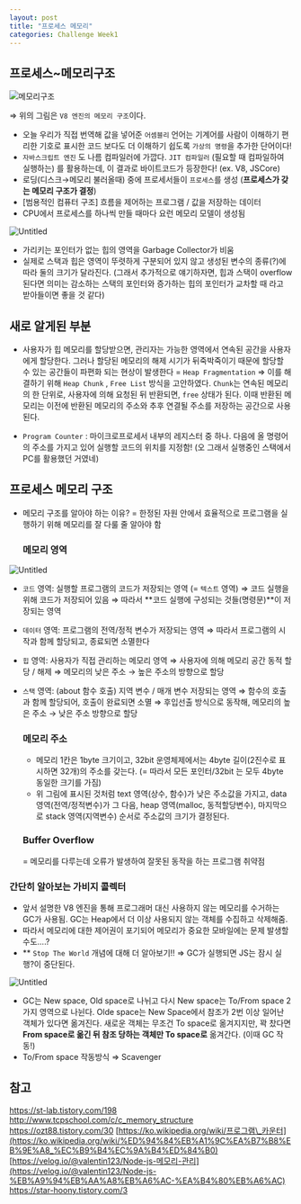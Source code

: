```yaml
---
layout: post
title: "프로세스 메모리"
categories: Challenge Week1
---
```


## 프로세스~메모리구조

![메모리구조](https://file.notion.so/f/s/00a3fb7a-0293-46e7-b2ed-c266f639fd35/Untitled.png?id=2dd14e60-eed7-44b1-8e67-4be27d9ae24d&table=block&spaceId=697016e2-8225-4aa4-8939-20284b00cb46&expirationTimestamp=1690214400000&signature=hDPis0gh4AEjNGGMsCW_7W29KZKXude0BrSIxympChc&downloadName=Untitled.png)

⇒ 위의 그림은 `V8 엔진의 메모리 구조`이다.

- 오늘 우리가 직접 번역해 값을 넣어준 `어셈블리` 언어는 기계어를 사람이 이해하기 편리한 기호로 표시한 코드 보다도 더 이해하기 쉽도록 `가상의 명령`을 추가한 단어이다!
- `자바스크립트 엔진` 도 나름 컴파일러에 가깝다. `JIT 컴파일러` (필요할 때 컴파일하여 실행하는) 를 활용하는데, 이 결과로 바이트코드가 등장한다!
  (ex. V8, JSCore)
- 로딩(디스크→메모리 불러올때) 중에 프로세서들이 `프로세스`를 생성
  (**프로세스가 갖는 메모리 구조가 결정**)
- [범용적인 컴퓨터 구조] 흐름을 제어하는 프로그램 / 값을 저장하는 데이터
- CPU에서 프로세스를 하나씩 만들 때마다 요런 메모리 모델이 생성됨

![Untitled](https://file.notion.so/f/s/6d40cda8-4c56-4ed2-9182-25eac008cc3c/Untitled.png?id=d95634c1-0ae1-43bc-845b-7c4bba46d19a&table=block&spaceId=697016e2-8225-4aa4-8939-20284b00cb46&expirationTimestamp=1690214400000&signature=duAYbSJQp-MX6xR-uQ-FkFPluVSITXda_1pLF9G4TZ0&downloadName=Untitled.png)

- 가리키는 포인터가 없는 힙의 영역을 Garbage Collector가 비움
- 실제로 스택과 힙은 영역이 뚜렷하게 구분되어 있지 않고 생성된 변수의 종류(?)에 따라 둘의 크기가 달라진다. (그래서 추가적으로 얘기하자면, 힙과 스택이 overflow된다면 의미는 감소하는 스택의 포인터와 증가하는 힙의 포인터가 교차할 때 라고 받아들이면 좋을 것 같다)

## 새로 알게된 부분

- 사용자가 힙 메모리를 할당받으면, 관리자는 가능한 영역에서 연속된 공간을 사용자에게 할당한다. 그러나 할당된 메모리의 해제 시기가 뒤죽박죽이기 때문에 할당할 수 있는 공간들이 파편화 되는 현상이 발생한다 = `Heap Fragmentation`
  ⇒ 이를 해결하기 위해 `Heap Chunk` , `Free List` 방식을 고안하였다. `Chunk`는 연속된 메모리의 한 단위로, 사용자에 의해 요청된 뒤 반환되면, `free` 상태가 된다. 이때 반환된 메모리는 이전에 반환된 메모리의 주소와 추후 연결될 주소를 저장하는 공간으로 사용된다.

- `Program Counter` : 마이크로프로세서 내부의 레지스터 중 하나. 다음에 올 명령어의 주소를 가지고 있어 실행할 코드의 위치를 지정함!
  (오 그래서 실행중인 스택에서 PC를 활용했던 거였네)

## 프로세스 메모리 구조

- 메모리 구조를 알아야 하는 이유?
  = 한정된 자원 안에서 효율적으로 프로그램을 실행하기 위해 메모리를 잘 다룰 줄 알아야 함
  ### 메모리 영역

![Untitled](https://file.notion.so/f/s/82e1bfc6-95be-4079-8018-17767d98b259/Untitled.png?id=7dfdf243-3aac-4a61-b7e3-d15bcceda4ea&table=block&spaceId=697016e2-8225-4aa4-8939-20284b00cb46&expirationTimestamp=1690214400000&signature=5Xz53j50HgH8QsZkgfL91SFMA2SOWPkN1GuSyjMC_wg&downloadName=Untitled.png)

- `코드` 영역: 실행할 프로그램의 코드가 저장되는 영역 (= `텍스트` 영역)
  ⇒ 코드 실행을 위해 코드가 저장되어 있음
  ⇒ 따라서 **코드 실행에 구성되는 것들(명령문)**이 저장되는 영역
- `데이터` 영역: 프로그램의 전역/정적 변수가 저장되는 영역
  ⇒ 따라서 프로그램의 시작과 함께 할당되고, 종료되면 소멸한다
- `힙` 영역: 사용자가 직접 관리하는 메모리 영역
  ⇒ 사용자에 의해 메모리 공간 동적 할당 / 해제
  ⇒ 메모리의 낮은 주소 → 높은 주소의 방향으로 할당
- `스택` 영역: (about 함수 호출) 지역 변수 / 매개 변수 저장되는 영역
  ⇒ 함수의 호출과 함께 할당되어, 호출이 완료되면 소멸
  ⇒ 후입선출 방식으로 동작해, 메모리의 높은 주소 → 낮은 주소 방향으로 할당

  ### 메모리 주소

  - 메모리 1칸은 1byte 크기이고, 32bit 운영체제에서는 4byte 길이(2진수로 표시하면 32개)의 주소를 갖는다. (= 따라서 모든 포인터/32bit 는 모두 4byte 동일한 크기를 가짐)
  - 위 그림에 표시된 것처럼 text 영역(상수, 함수)가 낮은 주소값을 가지고, data 영역(전역/정적변수)가 그 다음, heap 영역(malloc, 동적할당변수), 마지막으로 stack 영역(지역변수) 순서로 주소값의 크기가 결정된다.

  ### Buffer Overflow

  = 메모리를 다루는데 오류가 발생하여 잘못된 동작을 하는 프로그램 취약점

### 간단히 알아보는 가비지 콜렉터

- 앞서 설명한 V8 엔진을 통해 프로그래머 대신 사용하지 않는 메모리를 수거하는 GC가 사용됨. GC는 Heap에서 더 이상 사용되지 않는 객체를 수집하고 삭제해줌.
- 따라서 메모리에 대한 제어권이 포기되어 메모리가 중요한 모바일에는 문제 발생할 수도….?
- \*\* `Stop The World` 개념에 대해 더 알아보기!! ⇒ GC가 실행되면 JS는 잠시 실행?이 중단된다.

![Untitled](https://file.notion.so/f/s/059ac43b-ee8c-4f3c-b7f1-67c435f3410d/Untitled.png?id=d3dd1b99-e36d-4524-8513-2e5a5a31111d&table=block&spaceId=697016e2-8225-4aa4-8939-20284b00cb46&expirationTimestamp=1690214400000&signature=RsVQ89k3od-C9knNKkqVODORlEbiN-1ocezT3pFPae8&downloadName=Untitled.png)

- GC는 New space, Old space로 나뉘고 다시 New space는 To/From space 2가지 영역으로 나뉜다. Olde space는 New Space에서 참조가 2번 이상 일어난 객체가 있다면 옮겨진다. 새로운 객체는 무조건 To space로 옮겨지지만, 꽉 찼다면 **From space로 옮긴 뒤 참조 당하는 객체만 To space로** 옮겨간다. (이때 GC 작동!)
- To/From space 작동방식 ⇒ Scavenger

## 참고

https://st-lab.tistory.com/198
http://www.tcpschool.com/c/c_memory_structure
https://ozt88.tistory.com/30
[https://ko.wikipedia.org/wiki/프로그램\_카운터](https://ko.wikipedia.org/wiki/%ED%94%84%EB%A1%9C%EA%B7%B8%EB%9E%A8_%EC%B9%B4%EC%9A%B4%ED%84%B0)
[https://velog.io/@valentin123/Node-js-메모리-관리](https://velog.io/@valentin123/Node-js-%EB%A9%94%EB%AA%A8%EB%A6%AC-%EA%B4%80%EB%A6%AC)
https://star-hoony.tistory.com/3
